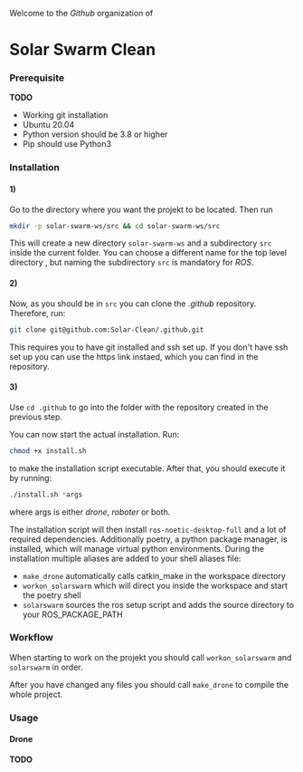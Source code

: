Welcome to the _Github_ organization of

# Solar Swarm Clean

### Prerequisite

**TODO**

- Working git installation
- Ubuntu 20.04
- Python version should be 3.8 or higher
- Pip should use Python3

### Installation

#### 1)

Go to the directory where you want the projekt to be located. Then run

```bash
mkdir -p solar-swarm-ws/src && cd solar-swarm-ws/src
```

This will create a new directory `solar-swarm-ws` and a subdirectory `src` inside the current folder. You can choose a different name for the top level directory ,
but naming the subdirectory `src` is mandatory for _ROS_.

#### 2)

Now, as you should be in `src` you can clone the _.github_ repository. Therefore, run:

```bash
git clone git@github.com:Solar-Clean/.github.git
```

This requires you to have git installed and ssh set up. If you don't have ssh set up you can use the https link instaed, which you can find in the repository.

#### 3)

Use `cd .github` to go into the folder with the repository created in the previous step.

You can now start the actual installation. Run:

```bash
chmod +x install.sh
```

to make the installation script executable. After that, you should execute it by running:

```bash
./install.sh *args
```

where args is either _drone_, _roboter_ or both.

The installation script will then install `ros-noetic-desktop-full` and a lot of required dependencies. Additionally poetry, a python package manager, is installed, which will manage virtual python environments.
During the installation multiple aliases are added to your shell aliases file:

- `make_drone` automatically calls catkin_make in the workspace directory
- `workon_solarswarm` which will direct you inside the workspace and start the poetry shell
- `solarswarm` sources the ros setup script and adds the source directory to your ROS_PACKAGE_PATH

### Workflow

When starting to work on the projekt you should call `workon_solarswarm` and `solarswarm` in order.

After you have changed any files you should call `make_drone` to compile the whole project.

### Usage

#### Drone

**TODO**
